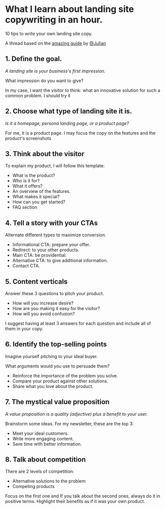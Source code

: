 # What I learn about landing site copywriting in an hour. 

10 tips to write your own landing site copy. 

A thread based on the [amazing guide](https://www.julian.com/guide/growth/landing-pages) by [@Julian](https://twitter.com/Julian)


## 1. Define the goal. 
*A landing site is your business's first impression.*

What impression do you want to give?

In my case, I want the visitor to think: what an innovative solution for such a common problem. I should try it


## 2. Choose what type of landing site it is.
*Is it a homepage, persona landing page, or a product page?*

For me, it is a product page. I may focus the copy on the features and the product's screenshots


## 3. Think about the visitor

To explain my product, I will follow this template:

* What is the product?
* Who is it for?
* What it offers?
* An overview of the features.
* What makes it special?
* How can you get started?
* FAQ section


## 4. Tell a story with your CTAs

Alternate different types to maximize conversion.

* Informational CTA: prepare your offer.
* Redirect: to your other products.
* Main CTA: be providential.
* Alternative CTA: to give additional information.
* Contact CTA.


## 5. Content verticals

Answer these 3 questions to pitch your product.

* How will you increase desire?
* How are you making it easy for the visitor?
* How will you avoid confusion? 

I suggest having at least 3 answers for each question and include all of them in your copy.



## 6. Identify the top-selling points

Imagine yourself pitching to your ideal buyer.

What arguments would you use to persuade them? 

* Reinforce the importance of the problem you solve.
* Compare your product against other solutions.
* Share what you love about the product.


## 7. The mystical value proposition

*A value proposition is a quality (adjective) plus a benefit to your user.*

Brainstorm some ideas. For my newsletter, these are the top 3:

* Meet your ideal customers.
* Write more engaging content.
* Save time with better information.


## 8. Talk about competition

There are 2 levels of competition:
* Alternative solutions to the problem
* Competing products

Focus on the first one and If you talk about the second ones, always do it in positive terms. Highlight their benefits as if it was your own product.
